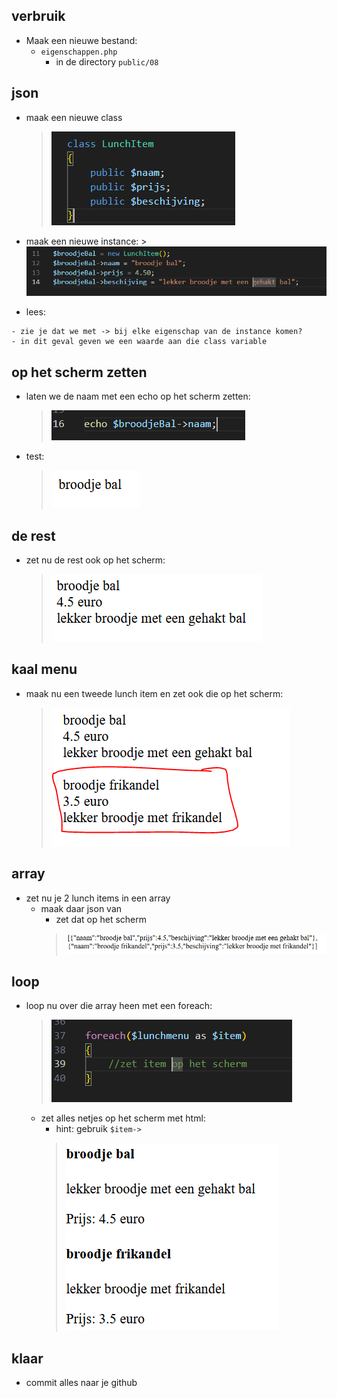 ## verbruik

- Maak een nieuwe bestand:
  - `eigenschappen.php`
    - in de directory `public/08`

## json

- maak een nieuwe class
    > ![](img/lunch.PNG)

- maak een nieuwe instance:
      > ![](img/bal.PNG)

- lees:
```
- zie je dat we met -> bij elke eigenschap van de instance komen?
- in dit geval geven we een waarde aan die class variable 
```

## op het scherm zetten

- laten we de naam met een echo op het scherm zetten:
    > ![](img/balnaam.PNG)
- test:
    > ![](img/naamscherm.PNG)

## de rest

- zet nu de rest ook op het scherm:
    > ![](img/restscherm.PNG)

## kaal menu

- maak nu een tweede lunch item en zet ook die op het scherm:
    > ![](img/frikandel.PNG)


## array

- zet nu je 2 lunch items in een array
  - maak daar json van 
    - zet dat op het scherm
    > ![](img/classarray.PNG)

## loop

- loop nu over die array heen met een foreach:
    > ![](img/loopclass.PNG)
  - zet alles netjes op het scherm met html:
    - hint: gebruik `$item->`
    > ![](img/nettelunch.PNG)
  
## klaar
- commit alles naar je github
